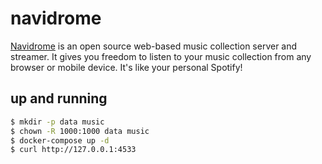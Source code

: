 navidrome
=========

[Navidrome][1] is an open source web-based music collection server and
streamer. It gives you freedom to listen to your music collection from any
browser or mobile device. It's like your personal Spotify!

## up and running

```bash
$ mkdir -p data music
$ chown -R 1000:1000 data music
$ docker-compose up -d
$ curl http://127.0.0.1:4533
```

[1]: https://github.com/navidrome/navidrome
